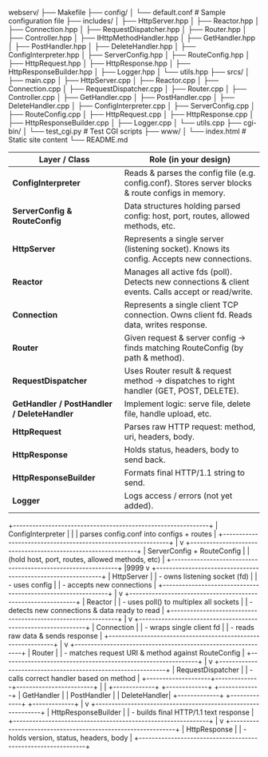 webserv/
├── Makefile
├── config/
│   └── default.conf                # Sample configuration file
├── includes/
│   ├── HttpServer.hpp
│   ├── Reactor.hpp
│   ├── Connection.hpp
│   ├── RequestDispatcher.hpp
│   ├── Router.hpp
│   ├── Controller.hpp
│   ├── IHttpMethodHandler.hpp
│   ├── GetHandler.hpp
│   ├── PostHandler.hpp
│   ├── DeleteHandler.hpp
│   ├── ConfigInterpreter.hpp
│   ├── ServerConfig.hpp
│   ├── RouteConfig.hpp
│   ├── HttpRequest.hpp
│   ├── HttpResponse.hpp
│   ├── HttpResponseBuilder.hpp
│   ├── Logger.hpp
│   └── utils.hpp
├── srcs/
│   ├── main.cpp
│   ├── HttpServer.cpp
│   ├── Reactor.cpp
│   ├── Connection.cpp
│   ├── RequestDispatcher.cpp
│   ├── Router.cpp
│   ├── Controller.cpp
│   ├── GetHandler.cpp
│   ├── PostHandler.cpp
│   ├── DeleteHandler.cpp
│   ├── ConfigInterpreter.cpp
│   ├── ServerConfig.cpp
│   ├── RouteConfig.cpp
│   ├── HttpRequest.cpp
│   ├── HttpResponse.cpp
│   ├── HttpResponseBuilder.cpp
│   ├── Logger.cpp
│   └── utils.cpp
├── cgi-bin/
│   └── test_cgi.py                 # Test CGI scripts
├── www/
│   └── index.html                  # Static site content
└── README.md


| Layer / Class                                | Role (in your design)                                                                               |
| -------------------------------------------- | --------------------------------------------------------------------------------------------------- |
| **ConfigInterpreter**                        | Reads & parses the config file (e.g. config.conf). Stores server blocks & route configs in memory.  |
| **ServerConfig & RouteConfig**               | Data structures holding parsed config: host, port, routes, allowed methods, etc.                    |
| **HttpServer**                               | Represents a single server (listening socket). Knows its config. Accepts new connections.           |
| **Reactor**                                  | Manages all active fds (poll). Detects new connections & client events. Calls accept or read/write. |
| **Connection**                               | Represents a single client TCP connection. Owns client fd. Reads data, writes response.             |
| **Router**                                   | Given request & server config → finds matching RouteConfig (by path & method).                      |
| **RequestDispatcher**                        | Uses Router result & request method → dispatches to right handler (GET, POST, DELETE).              |
| **GetHandler / PostHandler / DeleteHandler** | Implement logic: serve file, delete file, handle upload, etc.                                       |
| **HttpRequest**                              | Parses raw HTTP request: method, uri, headers, body.                                                |
| **HttpResponse**                             | Holds status, headers, body to send back.                                                           |
| **HttpResponseBuilder**                      | Formats final HTTP/1.1 string to send.                                                              |
| **Logger**                                   | Logs access / errors (not yet added).                                                               |


+-------------------------------------------------------------+
|                    ConfigInterpreter                        |
|        | parses config.conf into configs + routes           |
+-------------------------------------------------------------+
                |
                v
+-------------------------------------------------------------+
|                    ServerConfig + RouteConfig               |
|       (hold host, port, routes, allowed methods, etc)       |
+-------------------------------------------------------------+
                |9999
                v
+-------------------------------------------------------------+
|                        HttpServer                           |
|  - owns listening socket (fd)                               |
|  - uses config                                              |
|  - accepts new connections                                  |
+-------------------------------------------------------------+
                |
                v
+-------------------------------------------------------------+
|                          Reactor                            |
|  - uses poll() to multiplex all sockets                     |
|  - detects new connections & data ready to read             |
+-------------------------------------------------------------+
                |
                v
+-------------------------------------------------------------+
|                        Connection                           |
|  - wraps single client fd                                   |
|  - reads raw data & sends response                          |
+-------------------------------------------------------------+
                |
                v
+-------------------------------------------------------------+
|                          Router                             |
|  - matches request URI & method against RouteConfig         |
+-------------------------------------------------------------+
                |
                v
+-------------------------------------------------------------+
|                   RequestDispatcher                         |
|  - calls correct handler based on method                    |
+--------------------+--------------+------------------------+
                     |              |
              +-------------+  +-------------+   +-------------+
              |  GetHandler |  | PostHandler |   | DeleteHandler|
              +-------------+  +-------------+   +-------------+
                     |
                     v
+-------------------------------------------------------------+
|                    HttpResponseBuilder                      |
|  - builds final HTTP/1.1 text response                      |
+-------------------------------------------------------------+
                     |
                     v
+-------------------------------------------------------------+
|                        HttpResponse                         |
|  - holds version, status, headers, body                     |
+-------------------------------------------------------------+
